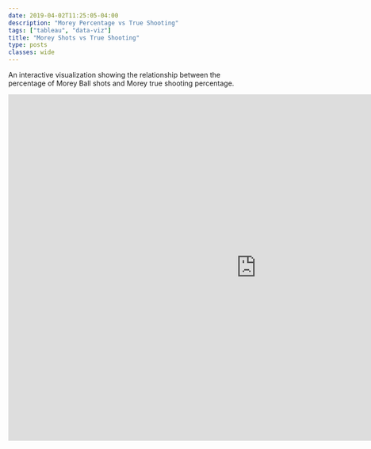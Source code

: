 ```yaml
---
date: 2019-04-02T11:25:05-04:00
description: "Morey Percentage vs True Shooting"
tags: ["tableau", "data-viz"]
title: "Morey Shots vs True Shooting"
type: posts
classes: wide
---
```


An interactive visualization showing the relationship between the percentage of Morey Ball shots and Morey true shooting percentage.  



<iframe seamless frameborder="0" src="https://public.tableau.com/views/MoreyBall/MoreyStats?:embed=y&:display_count=yes&:showVizHome=no" width = '1000' height = '700' scrolling='yes' ></iframe>    
